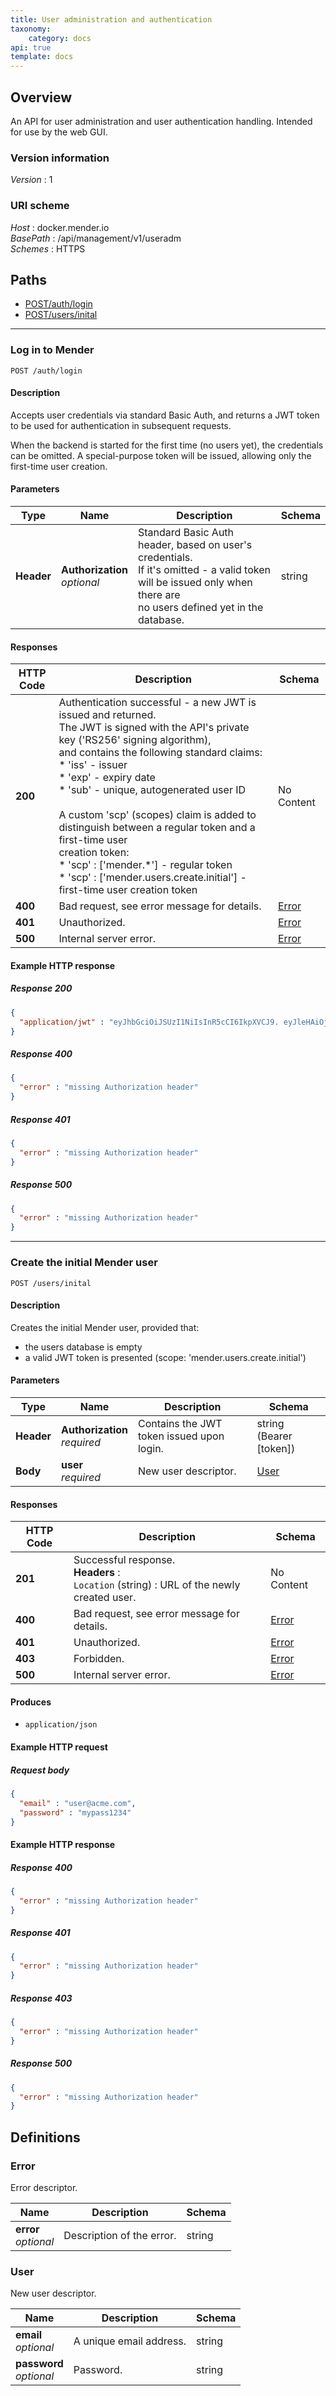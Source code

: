 ```yaml
---
title: User administration and authentication
taxonomy:
    category: docs
api: true
template: docs
---
```


<a name="overview"></a>
## Overview
An API for user administration and user authentication handling. Intended for use by the web GUI.


### Version information
*Version* : 1


### URI scheme
*Host* : docker.mender.io  
*BasePath* : /api/management/v1/useradm  
*Schemes* : HTTPS




<a name="paths"></a>
## Paths
- [POST/auth/login](#auth-login-post)
- [POST/users/inital](#users-inital-post)


___
<a name="auth-login-post"></a>
### Log in to Mender
```
POST /auth/login
```


#### Description
Accepts user credentials via standard Basic Auth, and returns a
JWT token to be used for authentication in subsequent requests.

When the backend is started for the first time (no users yet),
the credentials can be omitted. A special-purpose token will
be issued, allowing only the first-time user creation.


#### Parameters

|Type|Name|Description|Schema|
|---|---|---|---|
|**Header**|**Authorization**  <br>*optional*|Standard Basic Auth header, based on user's credentials.<br>If it's omitted - a valid token will be issued only when there are<br>no users defined yet in the database.|string|


#### Responses

|HTTP Code|Description|Schema|
|---|---|---|
|**200**|Authentication successful - a new JWT is issued and returned.<br>The JWT is signed with the API's private key ('RS256' signing algorithm),<br>and contains the following standard claims:<br>* 'iss' - issuer<br>* 'exp' - expiry date<br>* 'sub' - unique, autogenerated user ID<br><br>A custom 'scp' (scopes) claim is added to distinguish between a regular token and a first-time user<br>creation token:<br>    * 'scp' : ['mender.*'] - regular token<br>    * 'scp' : ['mender.users.create.initial'] - first-time user creation token|No Content|
|**400**|Bad request, see error message for details.|[Error](#error)|
|**401**|Unauthorized.|[Error](#error)|
|**500**|Internal server error.|[Error](#error)|


#### Example HTTP response

##### Response 200
```json
{
  "application/jwt" : "eyJhbGciOiJSUzI1NiIsInR5cCI6IkpXVCJ9. eyJleHAiOjE0NzYxMTkxMzYsImlzcyI6Ik1lbmRlciIsIn N1YiI6Ijg1NGIzMTA5LTQ4NjItNGEyNS1hMWZiLWYxMTE2 MWNlN2E4NCIsInNjcCI6WyJtZW5kZXIuKiJdfQ. X7Ief4PhPLlR6mA2wh3G3K0Z2tud0rK1QJesxu52NfICSe ARmlujczs-_1YZxMwI0s-HgpXHbXIjaSVK80BjxjAM1rqp RGvgqSqG-dU5KmglDpAaTr4VaJci3VFPlVUVTRpI7bfqNM nKZtjmOUAGwjvroDUwX1RwayEmms-efGI"
}
```


##### Response 400
```json
{
  "error" : "missing Authorization header"
}
```


##### Response 401
```json
{
  "error" : "missing Authorization header"
}
```


##### Response 500
```json
{
  "error" : "missing Authorization header"
}
```
___

<a name="users-inital-post"></a>
### Create the initial Mender user
```
POST /users/inital
```


#### Description
Creates the initial Mender user, provided that:
* the users database is empty
* a valid JWT token is presented (scope: 'mender.users.create.initial')


#### Parameters

|Type|Name|Description|Schema|
|---|---|---|---|
|**Header**|**Authorization**  <br>*required*|Contains the JWT token issued upon login.|string (Bearer [token])|
|**Body**|**user**  <br>*required*|New user descriptor.|[User](#user)|


#### Responses

|HTTP Code|Description|Schema|
|---|---|---|
|**201**|Successful response.  <br>**Headers** :   <br>`Location` (string) : URL of the newly created user.|No Content|
|**400**|Bad request, see error message for details.|[Error](#error)|
|**401**|Unauthorized.|[Error](#error)|
|**403**|Forbidden.|[Error](#error)|
|**500**|Internal server error.|[Error](#error)|


#### Produces

* `application/json`


#### Example HTTP request

##### Request body
```json
{
  "email" : "user@acme.com",
  "password" : "mypass1234"
}
```


#### Example HTTP response

##### Response 400
```json
{
  "error" : "missing Authorization header"
}
```


##### Response 401
```json
{
  "error" : "missing Authorization header"
}
```


##### Response 403
```json
{
  "error" : "missing Authorization header"
}
```


##### Response 500
```json
{
  "error" : "missing Authorization header"
}
```




<a name="definitions"></a>
## Definitions

<a name="error"></a>
### Error
Error descriptor.


|Name|Description|Schema|
|---|---|---|
|**error**  <br>*optional*|Description of the error.|string|


<a name="user"></a>
### User
New user descriptor.


|Name|Description|Schema|
|---|---|---|
|**email**  <br>*optional*|A unique email address.|string|
|**password**  <br>*optional*|Password.|string|





